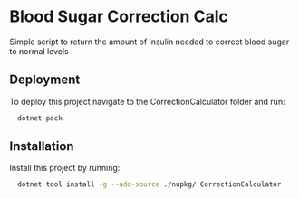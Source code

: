 
# Blood Sugar Correction Calc

Simple script to return the amount of insulin needed to correct blood sugar to normal levels

## Deployment

To deploy this project navigate to the CorrectionCalculator folder and run:

```bash
  dotnet pack
```


## Installation

Install this project by running: 

```bash
  dotnet tool install -g --add-source ./nupkg/ CorrectionCalculator
```
    
